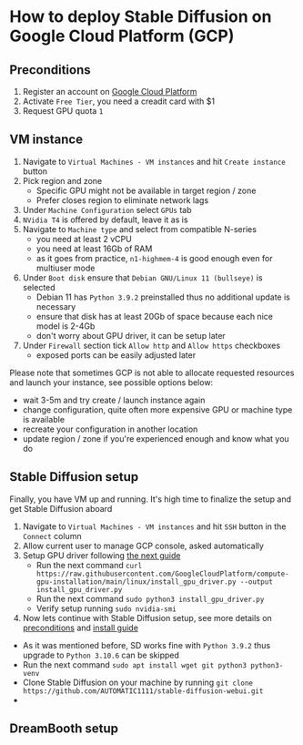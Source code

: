 #  How to deploy Stable Diffusion on Google Cloud Platform (GCP)

## Preconditions
1. Register an account on [Google Cloud Platform](https://cloud.google.com/free)
2. Activate `Free Tier`, you need a creadit card with $1
3. Request GPU quota `1`

## VM instance
1. Navigate to `Virtual Machines - VM instances` and hit `Create instance` button
2. Pick region and zone
   - Specific GPU might not be available in target region / zone
   - Prefer closes region to eliminate network lags
3. Under `Machine Configuration` select `GPUs` tab
4. `NVidia T4` is offered by default, leave it as is
5. Navigate to `Machine type` and select from compatible N-series
   - you need at least 2 vCPU
   - you need at least 16Gb of RAM
   - as it goes from practice, `n1-highmem-4` is good enough even for multiuser mode
6. Under `Boot disk` ensure that `Debian GNU/Linux 11 (bullseye)` is selected
   - Debian 11 has `Python 3.9.2` preinstalled thus no additional update is necessary
   - ensure that disk has at least 20Gb of space because each nice model is 2-4Gb
   - don't worry about GPU driver, it can be setup later
7. Under `Firewall` section tick `Allow http` and `Allow https` checkboxes
   - exposed ports can be easily adjusted later

Please note that sometimes GCP is not able to allocate requested resources and launch your instance, see possible options below:
- wait 3-5m and try create / launch instance again
- change configuration, quite often more expensive GPU or machine type is available
- recreate your configuration in another location
- update region / zone if you're experienced enough and know what you do

## Stable Diffusion setup
Finally, you have VM up and running. It's high time to finalize the setup and get Stable Diffusion aboard
1. Navigate to `Virtual Machines - VM instances` and hit `SSH` button in the `Connect` column
2. Allow current user to manage GCP console, asked automatically
3. Setup GPU driver following [the next guide](https://cloud.google.com/compute/docs/gpus/install-drivers-gpu)
   - Run the next command `curl https://raw.githubusercontent.com/GoogleCloudPlatform/compute-gpu-installation/main/linux/install_gpu_driver.py --output install_gpu_driver.py`
   - Run the next command `sudo python3 install_gpu_driver.py`
   - Verify setup running `sudo nvidia-smi`
4. Now lets continue with Stable Diffusion setup, see more details on [preconditions](https://github.com/AUTOMATIC1111/stable-diffusion-webui/wiki/Dependencies) and [install guide](https://github.com/AUTOMATIC1111/stable-diffusion-webui/wiki/Install-and-Run-on-NVidia-GPUs)
  - As it was mentioned before, SD works fine with `Python 3.9.2` thus upgrade to `Python 3.10.6` can be skipped
  - Run the next command `sudo apt install wget git python3 python3-venv`
  - Clone Stable Diffusion on your machine by running `git clone https://github.com/AUTOMATIC1111/stable-diffusion-webui.git`
  - 

## DreamBooth setup
